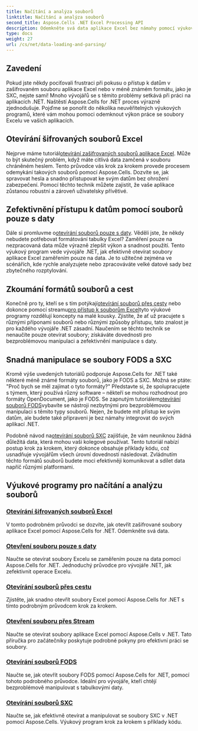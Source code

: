 ```yaml
---
title: Načítání a analýza souborů
linktitle: Načítání a analýza souborů
second_title: Aspose.Cells .NET Excel Processing API
description: Odemkněte svá data aplikace Excel bez námahy pomocí výukových programů Aspose.Cells for .NET. Naučte se otevírat šifrované soubory pouze pro data, FODS a SXC.
type: docs
weight: 27
url: /cs/net/data-loading-and-parsing/
---
```

## Zavedení

Pokud jste někdy pociťovali frustraci při pokusu o přístup k datům v zašifrovaném souboru aplikace Excel nebo v méně známém formátu, jako je SXC, nejste sami! Mnoho vývojářů se s těmito problémy setkává při práci na aplikacích .NET. Naštěstí Aspose.Cells for .NET proces výrazně zjednodušuje. Pojďme se ponořit do několika neuvěřitelných výukových programů, které vám mohou pomoci odemknout výkon práce se soubory Excelu ve vašich aplikacích.

## Otevírání šifrovaných souborů Excel

 Nejprve máme tutoriál[otevírání zašifrovaných souborů aplikace Excel](./opening-encrypted-excel-files/). Může to být skutečný problém, když máte citlivá data zamčená v souboru chráněném heslem. Tento průvodce vás krok za krokem provede procesem odemykání takových souborů pomocí Aspose.Cells. Dozvíte se, jak spravovat hesla a snadno přistupovat ke svým datům bez ohrožení zabezpečení. Pomocí těchto technik můžete zajistit, že vaše aplikace zůstanou robustní a zároveň uživatelsky přívětivé.

## Zefektivnění přístupu k datům pomocí souborů pouze s daty

Dále si promluvme o[otevírání souborů pouze s daty](./opening-file-with-data-only/). Věděli jste, že někdy nebudete potřebovat formátování tabulky Excel? Zaměření pouze na nezpracovaná data může výrazně zlepšit výkon a snadnost použití. Tento výukový program vede vývojáře .NET, jak efektivně otevírat soubory aplikace Excel zaměřením pouze na data. Je to užitečné zejména ve scénářích, kde rychle analyzujete nebo zpracováváte velké datové sady bez zbytečného rozptylování.

## Zkoumání formátů souborů a cest

 Konečně pro ty, kteří se s tím potýkají[otevírání souborů přes cesty](./opening-files-through-path/) nebo dokonce pomocí streamu[pro přístup k souborům Excel](./opening-file-through-stream/)tyto výukové programy rozdělují koncepty na malé kousky. Zjistíte, že ať už pracujete s různými příponami souborů nebo různými způsoby přístupu, tato znalost je pro každého vývojáře .NET zásadní. Naučením se těchto technik se nenaučíte pouze otevírat soubory; získáváte dovednosti pro bezproblémovou manipulaci a zefektivnění manipulace s daty.

## Snadná manipulace se soubory FODS a SXC

 Kromě výše uvedených tutoriálů podporuje Aspose.Cells for .NET také některé méně známé formáty souborů, jako je FODS a SXC. Možná se ptáte: "Proč bych se měl zajímat o tyto formáty?" Představte si, že spolupracujete s týmem, který používá různý software – někteří se mohou rozhodnout pro formáty OpenDocument, jako je FODS. Se zapnutým tutoriálem[otevírání souborů FODS](./opening-fods-files/)vybavíte se nástroji nezbytnými pro bezproblémovou manipulaci s těmito typy souborů. Nejen, že budete mít přístup ke svým datům, ale budete také připraveni je bez námahy integrovat do svých aplikací .NET.

 Podobně návod na[otevírání souborů SXC](./opening-sxc-files/) zajišťuje, že vám neuniknou žádná důležitá data, která mohou vaši kolegové používat. Tento tutoriál nabízí postup krok za krokem, který dokonce obsahuje příklady kódu, což usnadňuje vývojářům všech úrovní dovedností následovat. Zvládnutím těchto formátů souborů budete moci efektivněji komunikovat a sdílet data napříč různými platformami.

## Výukové programy pro načítání a analýzu souborů
### [Otevírání šifrovaných souborů Excel](./opening-encrypted-excel-files/)
V tomto podrobném průvodci se dozvíte, jak otevřít zašifrované soubory aplikace Excel pomocí Aspose.Cells for .NET. Odemkněte svá data.
### [Otevření souboru pouze s daty](./opening-file-with-data-only/)
Naučte se otevírat soubory Excelu se zaměřením pouze na data pomocí Aspose.Cells for .NET. Jednoduchý průvodce pro vývojáře .NET, jak zefektivnit operace Excelu.
### [Otevírání souborů přes cestu](./opening-files-through-path/)
Zjistěte, jak snadno otevřít soubory Excel pomocí Aspose.Cells for .NET s tímto podrobným průvodcem krok za krokem.
### [Otevření souboru přes Stream](./opening-file-through-stream/)
Naučte se otevírat soubory aplikace Excel pomocí Aspose.Cells v .NET. Tato příručka pro začátečníky poskytuje podrobné pokyny pro efektivní práci se soubory.
### [Otevírání souborů FODS](./opening-fods-files/)
Naučte se, jak otevřít soubory FODS pomocí Aspose.Cells for .NET, pomocí tohoto podrobného průvodce. Ideální pro vývojáře, kteří chtějí bezproblémově manipulovat s tabulkovými daty.
### [Otevírání souborů SXC](./opening-sxc-files/)
Naučte se, jak efektivně otevírat a manipulovat se soubory SXC v .NET pomocí Aspose.Cells. Výukový program krok za krokem s příklady kódu.